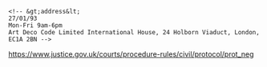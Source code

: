 

<!-- ## Preliminary Notice

To: The Home Office

Dear Sirs

RE: Anton Dmukhovskiy -->
    <!-- &gt;address&lt;
    27/01/93
    Mon-Fri 9am-6pm
    Art Deco Code Limited International House, 24 Holborn Viaduct, London, EC1A 2BN -->

<!-- We are instructed by the above named to claim damages in connection with a claim for: Tier 1 Exceptional Talent visa process.

We are writing this letter in accordance with the pre-action protocol for professional negligence claims.

Please confirm the identity of your insurers. Please note that your insurers will need to see this letter as soon as possible and it may affect your insurance cover if you do not send this to them. -->

<!-- Filling out a Letter of Claim is one such condition you must meet. This involves corresponding directly with the individual who has wronged you to confirm the chronological summary of what transpired, your allegations, and whether or not you’ve appointed expert counsel. The negligent professional then has 21 days to respond to the letter and three months to investigate your claim. -->

<!-- ## Letter Of Claim -->

https://www.justice.gov.uk/courts/procedure-rules/civil/protocol/prot_neg